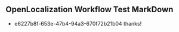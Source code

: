 ## OpenLocalization Workflow Test MarkDown
* e6227b8f-653e-47b4-94a3-670f72b21b04 thanks!

<!--HONumber=Jul16_HO5-->


